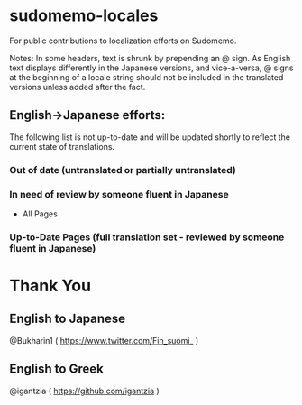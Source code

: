 # sudomemo-locales
For public contributions to localization efforts on Sudomemo.

Notes: In some headers, text is shrunk by prepending an @ sign. As English text displays differently in the Japanese versions, and vice-a-versa, @ signs at the beginning of a locale string should not be included in the translated versions unless added after the fact.

## English->Japanese efforts:

The following list is not up-to-date and will be updated shortly to reflect the current state of translations. 	

### Out of date (untranslated or partially untranslated)


### In need of review by someone fluent in Japanese  
- All Pages

### Up-to-Date Pages (full translation set - reviewed by someone fluent in Japanese)


# Thank You

## English to Japanese

@Bukharin1 ( https://www.twitter.com/Fin_suomi_ )

## English to Greek 

@igantzia ( https://github.com/igantzia )

